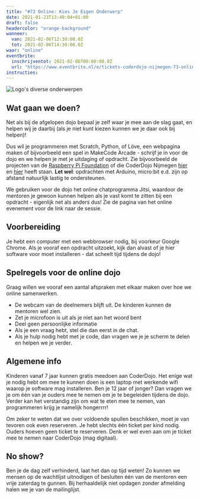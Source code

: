 ```yaml
---
title: "#73 Online: Kies Je Eigen Onderwerp"
date: 2021-01-23T13:40:04+01:00
draft: false
headercolor: "orange-background"
wanneer: 
  van: 2021-02-06T12:30:00.0Z
  tot: 2021-02-06T14:30:00.0Z
waar: "online"
eventbrite:
  inschrijventot: 2021-02-06T00:00:00.0Z
  url: "https://www.eventbrite.nl/e/tickets-coderdojo-nijmegen-73-online-kies-je-eigen-onderwerp-137997067945"
instructies:
---
```


![Logo's diverse onderwerpen](https://img.evbuc.com/https%3A%2F%2Fcdn.evbuc.com%2Fimages%2F122197661%2F187233351803%2F1%2Foriginal.20210104-202933?w=800&auto=format%2Ccompress&q=75&sharp=10&rect=133%2C0%2C1312%2C656&s=11c22a1318326a0bf593942a9a6b0588)
## Wat gaan we doen?

Net als bij de afgelopen dojo bepaal je zelf waar je mee aan de slag gaat, en helpen wij je daarbij (als je niet kunt kiezen kunnen we je daar ook bij helpen)! 
 <!--more-->
Dus wil je programmeren met Scratch, Python, of Löve, een webpagina maken of bijvoorbeeld een spel in MakeCode Arcade - 
schrijf je in voor de dojo en we helpen je met je uitdaging of opdracht. Zie bijvoorbeeld de projecten van de 
[Raspberry Pi Foundation](https://projects.raspberrypi.org/nl-NL/projects) of die CoderDojo Nijmegen 
[hier](https://coderdojo-nijmegen.nl/instructies/) en [hier](https://coderdojonijmegen.github.io/) heeft staan. 
**Let wel**: opdrachten met Arduino, micro:bit e.d. zijn op afstand natuurlijk lastig te ondersteunen.

We gebruiken voor de dojo het online chatprogramma Jitsi, waardoor de mentoren je gewoon kunnen helpen als je vast 
komt te zitten bij een opdracht - eigenlijk net als anders dus! Zie de pagina van het online evenement voor de link naar de sessie.

## Voorbereiding

Je hebt een computer met een webbrowser nodig, bij voorkeur Google Chrome. Als je vooraf een opdracht uitzoekt, kijk 
dan alvast of je hier software voor moet installeren - dat scheelt tijd tijdens de dojo!

## Spelregels voor de online dojo

Graag willen we vooraf een aantal afspraken met elkaar maken over hoe we online samenwerken.

- De webcam van de deelnemers blijft uit. De kinderen kunnen de mentoren wel zien.
- Zet je microfoon is uit als je niet aan het woord bent
- Deel geen persoonlijke informatie
- Als je een vraag hebt, stel die dan eerst in de chat.
- Als je hulp nodig hebt met je code, dan vragen we je je scherm te delen en helpen we je verder.

## Algemene info

Kinderen vanaf 7 jaar kunnen gratis meedoen aan CoderDojo. Het enige wat je nodig hebt om mee te kunnen doen is een
laptop met
werkende wifi waarop je software mag installeren. Ben je 12 jaar of jonger? Dan vragen we je om één van je ouders
mee te nemen
om je te begeleiden tijdens de dojo. Verder kan het verstandig zijn om wat te eten mee te nemen,
van programmeren krijg je namelijk hongerrrr!

Om zeker te weten dat we over voldoende spullen beschikken, moet je van tevoren ook even reserveren. Je hebt slechts
één ticket per kind nodig. Ouders hoeven geen ticket te reserveren.
Denk er wel even aan om je ticket mee te nemen naar CoderDojo (mag digitaal).

## No show?

Ben je de dag zelf verhinderd, laat het dan op tijd weten! Zo kunnen we mensen op de wachtlijst uitnodigen of
besluiten één van de mentoren een vrije zaterdag te gunnen.
Bij herhaaldelijk niet opdagen zonder afmelding halen we je van de mailinglijst.
